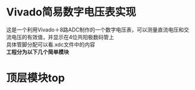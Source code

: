 # Vivado简易数字电压表实现  
这是一个利用Vivado＋8路ADC制作的一个数字电压表，可以测量直流电压和交流电压的有效值，并显示在4位共阳极数码管上  
具体管脚分配可以看.xdc文件中的内容  
**工程分为以下几个简单模块**  
# 顶层模块top  
